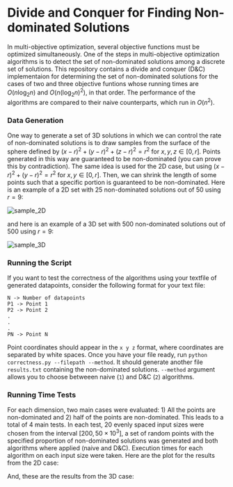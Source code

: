 # Divide and Conquer for Finding Non-dominated Solutions

In multi-objective optimization, several objective functions must be optimized simultaneously. One of the steps in multi-objective optimization algorithms is to detect the set of non-dominated solutions among a discrete set of solutions. This repository contains a divide and conquer (D&C) implementaion for determining the set of non-dominated solutions for the cases of two and three objective funtions whose running times are $O(n\log_2 n)$ and $O(n(\log_2 n)^2)$, in that order. The performance of the algorithms are compared to their naive counterparts, which run in $O(n^2)$.

### Data Generation
One way to generate a set of 3D solutions in which we can control the rate of non-dominated solutions is to draw samples from the surface of the sphere defined by $(x - r)^2 + (y - r)^2 + (z - r)^2 = r^2$ for $x, y, z \in [0, r]$. Points generated in this way are guaranteed to be non-dominated (you can prove this by contradiction). The same idea is used for the 2D case, but using $(x - r)^2 + (y - r)^2= r^2$ for $x, y \in [0, r]$. Then, we can shrink the length of some points such that a specific portion is guaranteed to be non-dominated. Here is an example of a 2D set with 25 non-dominated solutions out of 50 using $r=9$:

![sample_2D](https://github.com/a-lemus96/non-dominated-solutions/assets/95151624/93dff999-55c5-416d-9639-082863afd7cb)

and here is an example of a 3D set with 500 non-dominated solutions out of 500 using $r=9$:

![sample_3D](https://github.com/a-lemus96/non-dominated-solutions/assets/95151624/b1471818-dbd3-496e-bf9b-2548fdcca5bf)

### Running the Script
If you want to test the correctness of the algorithms using your textfile of generated datapoints, consider the following format for your text file:
```
N -> Number of datapoints
P1 -> Point 1
P2 -> Point 2 
.
.
.
PN -> Point N
```
Point coordinates should appear in the `x y z` format, where coordinates are separated by white spaces. Once you have your file ready, run `python correctness.py --filepath --method`. It should generate another file `results.txt` containing the non-dominated solutions. `--method` argument allows you to choose betweeen naive (`1`) and D&C (`2`) algorithms.

### Running Time Tests
For each dimension, two main cases were evaluated: 1) All the points are non-dominated and 2) half of the points are non-dominated. This leads to a total of 4 main tests. In each test, 20 evenly spaced input sizes were chosen from the interval $[200, 50\times 10^3]$, a set of random points with the specified proportion of non-dominated solutions was generated and both algorithms where applied (naive and D&C). Execution times for each algorithm on each input size were taken. Here are the plot for the results from the 2D case:



And, these are the results from the 3D case:

